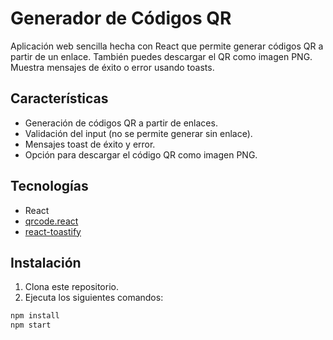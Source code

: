 # Generador de Códigos QR

Aplicación web sencilla hecha con React que permite generar códigos QR a partir de un enlace. También puedes descargar el QR como imagen PNG. Muestra mensajes de éxito o error usando toasts.

## Características

- Generación de códigos QR a partir de enlaces.
- Validación del input (no se permite generar sin enlace).
- Mensajes toast de éxito y error.
- Opción para descargar el código QR como imagen PNG.

## Tecnologías

- React
- [qrcode.react](https://www.npmjs.com/package/qrcode.react)
- [react-toastify](https://www.npmjs.com/package/react-toastify)

## Instalación

1. Clona este repositorio.
2. Ejecuta los siguientes comandos:

```bash
npm install
npm start
